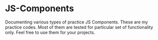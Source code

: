 # JS-Components
Documenting various types of practice JS Components.
These are my practice codes. Most of them are tested for particular set of functionality only. Feel free to use them for your projects.
